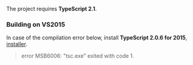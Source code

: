 ﻿The project requires **TypeScript 2.1**.

### Building on VS2015

In case of the compilation error below, install **TypeScript 2.0.6 for 2015**, [installer](microsoft.com/en-us/download/details.aspx?id=48593).
> error MSB6006: "tsc.exe" exited with code 1.
